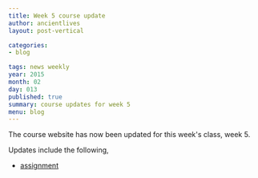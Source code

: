 ```yaml
---
title: Week 5 course update
author: ancientlives
layout: post-vertical

categories:
- blog

tags: news weekly
year: 2015
month: 02
day: 013
published: true
summary: course updates for week 5
menu: blog
---
```


The course website has now been updated for this week's class, week 5. 

Updates include the following,

* [assignment](/assignments) 


